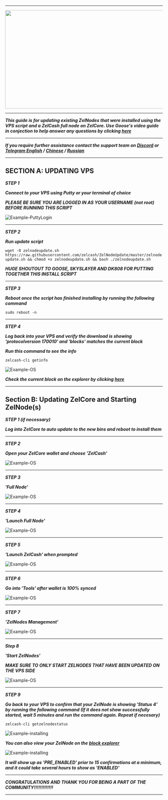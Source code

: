 ***

<p align="center">
  <img width="760" height="315" src="https://imgur.com/tQQkMPn.png/760/315">
</p>

***

***This guide is for updating existing ZelNodes that were installed using the VPS script and a ZelCash full node on ZelCore.  Use Goose's video guide in conjection to help answer any questions by clicking [here](https://www.youtube.com/watch?v=NNWgBzEl_TI)***

***

***If you require further assistance contact the support team on [Discord](https://discord.gg/szN9yZ) or [Telegram English](http://t.me/zelcash) / [Chinese](http://t.me/zelcashcn) / [Russian](http://t.me/zelcashru)***

***

## SECTION A: UPDATING VPS
***STEP 1***

***Connect to your VPS using Putty or your terminal of choice***

***PLEASE BE SURE YOU ARE LOGGED IN AS YOUR USERNAME (not root) BEFORE RUNNING THIS SCRIPT***

![Example-PuttyLogin](https://imgur.com/gMkd6fs.png)

***

***STEP 2***

***Run update script***

`wget -O zelnodeupdate.sh https://raw.githubusercontent.com/zelcash/ZelNodeUpdate/master/zelnodeupdate.sh && chmod +x zelnodeupdate.sh && bash ./zelnodeupdate.sh`

***HUGE SHOUTOUT TO GOOSE, SKYSLAYER AND DK808 FOR PUTTING TOGETHER THIS INSTALL SCRIPT***

***

***STEP 3***

***Reboot once the script has finished installing by running the following command***

`sudo reboot -n`

***

***STEP 4***

***Log back into your VPS and verify the download is showing 'protocolversion 170010' and 'blocks' matches the current block***

***Run this command to see the info***

`zelcash-cli getinfo`

![Example-OS](https://imgur.com/PLxhNBy.png)

***Check the current block on the explorer by clicking [here](https://explorer.zel.cash/blocks)***

***

## Section B: Updating ZelCore and Starting ZelNode(s)
***STEP 1 (if necessary)***

***Log into ZelCore to auto update to the new bins and reboot to install them***

***

***STEP 2***

***Open your ZelCore wallet and choose 'ZelCash'***

![Example-OS](https://imgur.com/9WrruJR.png)

***

***STEP 3***

***'Full Node'***

![Example-OS](https://imgur.com/CXLLEth.png)

***

***STEP 4***

***'Launch Full Node'***

![Example-OS](https://imgur.com/EvEj6H2.png)

***

***STEP 5***

***'Launch ZelCash' when prompted*** 

![Example-OS](https://imgur.com/PbIIEt9.png)

***

***STEP 6***

***Go into 'Tools' after wallet is 100% synced***

![Example-OS](https://imgur.com/uvqjVZ6.png)

***

***STEP 7***

***'ZelNodes Management'***

![Example-OS](https://imgur.com/J7TqUmN.png)

***

***Step 8***

***'Start ZelNodes'***

***MAKE SURE TO ONLY START ZELNODES THAT HAVE BEEN UPDATED ON THE VPS SIDE***

![Example-OS](https://imgur.com/mejUwOs.png)

***

***STEP 9***

***Go back to your VPS to confirm that your ZelNode is showing 'Status 4' by running the following command (If it does not show successfully started, wait 5 minutes and run the command again. Repeat if necesary)***

`zelcash-cli getzelnodestatus`

![Example-installing](https://imgur.com/nj76J7D.png)

***You can also view your ZelNode on the [block explorer](https://explorer.zel.cash/zelnodes)***

![Example-installing](https://imgur.com/SkGqa6D.png)

***It will show up as 'PRE_ENABLED' prior to 15 confirmations at a minimum, and it could take several hours to show as 'ENABLED'***

***

***CONGRATULATIONS AND THANK YOU FOR BEING A PART OF THE COMMUNITY!!!!!!!!!!!!!***

***





